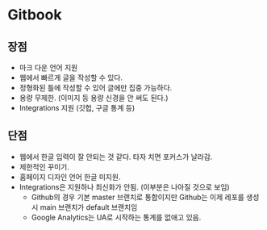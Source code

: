 # Gitbook

## 장점

* 마크 다운 언어 지원
* 웹에서 빠르게 글을 작성할 수 있다.
* 정형화된 틀에 작성할 수 있어 글에만 집중 가능하다.
* 용량 무제한. \(이미지 등 용량 신경을 안 써도 된다.\)
* Integrations 지원 \(깃헙, 구글 통계 등\)

## 단점

* 웹에서 한글 입력이 잘 안되는 것 같다. 타자 치면 포커스가 날라감.
* 제한적인 꾸미기.
* 홈페이지 디자인 언어 한글 미지원.
* Integrations은 지원하나 최신화가 안됨. \(이부분은 나아질 것으로 보임\)
  * Github의 경우 기본 master 브랜치로 통합이지만 Github는 이제 레포를 생성시 main 브랜치가 default 브랜치임
  * Google Analytics는 UA로 시작하는 통계를 없애고 있음.







